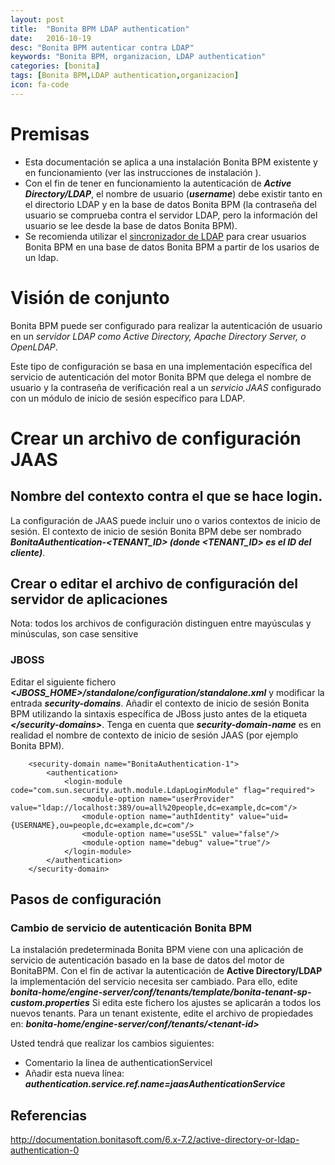 ```yaml
---
layout: post
title:  "Bonita BPM LDAP authentication"
date:   2016-10-19
desc: "Bonita BPM autenticar contra LDAP"
keywords: "Bonita BPM, organizacion, LDAP authentication"
categories: [bonita]
tags: [Bonita BPM,LDAP authentication,organizacion] 
icon: fa-code
---
```


# Premisas

* Esta documentación se aplica a una instalación Bonita BPM existente y en funcionamiento (ver las instrucciones de instalación ).
* Con el fin de tener en funcionamiento la autenticación de <em><strong>Active Directory/LDAP</strong></em>, el nombre de usuario (<em><strong>username</strong></em>) debe existir tanto en el directorio LDAP y en la base de datos Bonita BPM (la contraseña del usuario se comprueba contra el servidor LDAP, pero la información del usuario se lee desde la base de datos Bonita BPM). 
* Se recomienda utilizar el [sincronizador de LDAP](https://javiermartinalonso.github.io/bonita/2016/10/19/bonita-LDAP-Synchronizer.html "sincronizador de LDAP") para crear usuarios Bonita BPM en una base de datos Bonita BPM a partir de los usarios de un ldap.

# Visión de conjunto

Bonita BPM puede ser configurado para realizar la autenticación de usuario en un <em>servidor LDAP como Active Directory, Apache Directory Server, o OpenLDAP</em>.

Este tipo de configuración se basa en una implementación específica del servicio de autenticación del motor Bonita BPM que delega el nombre de usuario y la contraseña de verificación real a un <em>servicio JAAS</em> configurado con un módulo de inicio de sesión específico para LDAP.

# Crear un archivo de configuración JAAS

## Nombre del contexto contra el que se hace login.

La configuración de JAAS puede incluir uno o varios contextos de inicio de sesión. El contexto de inicio de sesión Bonita BPM debe ser nombrado <em><strong>BonitaAuthentication\-\<TENANT_ID\> (donde \<TENANT_ID\> es el ID del cliente)</strong></em>.

## Crear o editar el archivo de configuración del servidor de aplicaciones

Nota: todos los archivos de configuración distinguen entre mayúsculas y minúsculas, son case sensitive

### JBOSS

Editar el siguiente fichero <em><strong>\<JBOSS_HOME\>/standalone/configuration/standalone.xml</strong></em> y modificar la entrada <em><strong>security\-domains</strong></em>.
Añadir el contexto de inicio de sesión Bonita BPM utilizando la sintaxis específica de JBoss justo antes de la etiqueta <em><strong>\</security-domains\></strong></em>. 
Tenga en cuenta que <em><strong>security\-domain\-name</strong></em> es en realidad el nombre de contexto de inicio de sesión JAAS (por ejemplo Bonita BPM).



        <security-domain name="BonitaAuthentication-1">
            <authentication>
                <login-module code="com.sun.security.auth.module.LdapLoginModule" flag="required">
                    <module-option name="userProvider" value="ldap://localhost:389/ou=all%20people,dc=example,dc=com"/>
                    <module-option name="authIdentity" value="uid={USERNAME},ou=people,dc=example,dc=com"/>
                    <module-option name="useSSL" value="false"/>
                    <module-option name="debug" value="true"/>
                </login-module>
            </authentication>
        </security-domain>
		
		
## Pasos de configuración

### Cambio de servicio de autenticación Bonita BPM

La instalación predeterminada Bonita BPM viene con una aplicación de servicio de autenticación basado en la base de datos del motor de BonitaBPM. 
Con el fin de activar la autenticación de <strong>Active Directory/LDAP</strong> la implementación del servicio necesita ser cambiado. 
Para ello, edite <em><strong>bonita-home/engine-server/conf/tenants/template/bonita-tenant-sp-custom.properties</strong></em>
Si edita este fichero los ajustes se aplicarán a todos los nuevos tenants. Para un tenant existente, edite el archivo de propiedades en: <em><strong>bonita-home/engine-server/conf/tenants/\<tenant-id\></strong></em>

Usted tendrá que realizar los cambios siguientes:

* Comentario la linea de authenticationServicel
* Añadir esta nueva línea: <em><strong>authentication.service.ref.name=jaasAuthenticationService</strong></em>


## Referencias

<http://documentation.bonitasoft.com/6.x-7.2/active-directory-or-ldap-authentication-0>

